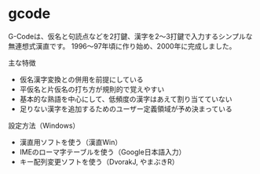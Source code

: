 # gcode
G-Codeは、仮名と句読点などを2打鍵、漢字を2～3打鍵で入力するシンプルな無連想式漢直です。
1996～97年頃に作り始め、2000年に完成しました。

主な特徴
- 仮名漢字変換との併用を前提にしている
- 平仮名と片仮名の打ち方が規則的で覚えやすい
- 基本的な熟語を中心にして、低頻度の漢字はあえて割り当てていない
- 足りない漢字を追加するためのユーザー定義領域が予め決まっている

設定方法（Windows）
- 漢直用ソフトを使う（漢直Win）
- IMEのローマ字テーブルを使う（Google日本語入力）
- キー配列変更ソフトを使う（DvorakJ, やまぶきR）
